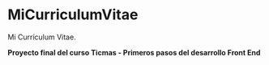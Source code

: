 # MiCurriculumVitae
Mi Currículum Vitae.

**Proyecto final del curso Ticmas - Primeros pasos del desarrollo Front End**

